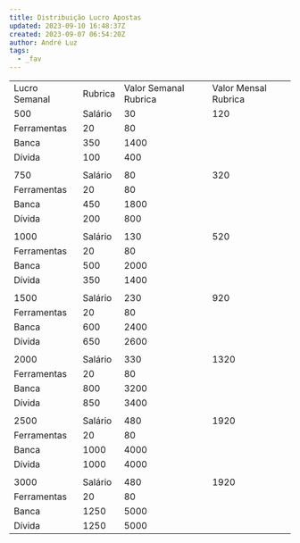 ```yaml
---
title: Distribuição Lucro Apostas
updated: 2023-09-10 16:48:37Z
created: 2023-09-07 06:54:20Z
author: André Luz
tags:
  - _fav
---
```


|     |     |     |     |
| --- | --- | --- | --- |
| Lucro Semanal | Rubrica | Valor Semanal Rubrica | Valor Mensal Rubrica |
| 500 | Salário | 30  | 120 |
| Ferramentas | 20  | 80  |
| Banca | 350 | 1400 |
| Dívida | 100 | 400 |
|     |     |     |     |
| 750 | Salário | 80  | 320 |
| Ferramentas | 20  | 80  |
| Banca | 450 | 1800 |
| Dívida | 200 | 800 |
|     |     |     |     |
| 1000 | Salário | 130 | 520 |
| Ferramentas | 20  | 80  |
| Banca | 500 | 2000 |
| Dívida | 350 | 1400 |
|     |     |     |     |
| 1500 | Salário | 230 | 920 |
| Ferramentas | 20  | 80  |
| Banca | 600 | 2400 |
| Dívida | 650 | 2600 |
|     |     |     |     |
| 2000 | Salário | 330 | 1320 |
| Ferramentas | 20  | 80  |
| Banca | 800 | 3200 |
| Dívida | 850 | 3400 |
|     |     |     |     |
| 2500 | Salário | 480 | 1920 |
| Ferramentas | 20  | 80  |
| Banca | 1000 | 4000 |
| Dívida | 1000 | 4000 |
|     |     |     |     |
| 3000 | Salário | 480 | 1920 |
| Ferramentas | 20  | 80  |
| Banca | 1250 | 5000 |
| Dívida | 1250 | 5000 |